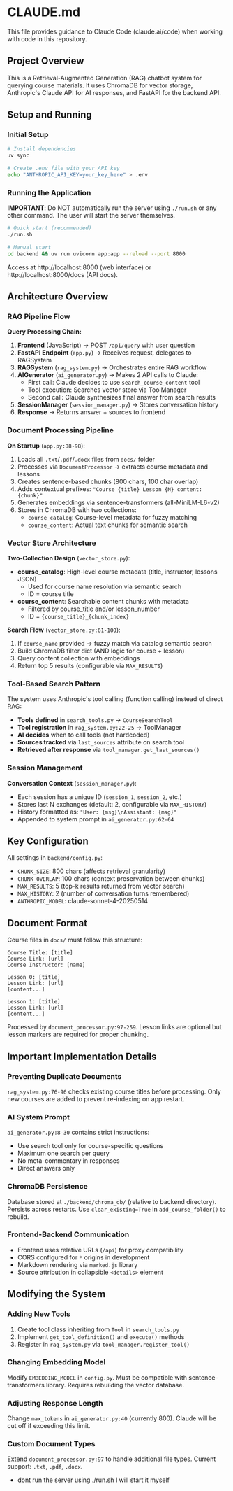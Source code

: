 # CLAUDE.md

This file provides guidance to Claude Code (claude.ai/code) when working with code in this repository.

## Project Overview

This is a Retrieval-Augmented Generation (RAG) chatbot system for querying course materials. It uses ChromaDB for vector storage, Anthropic's Claude API for AI responses, and FastAPI for the backend API.

## Setup and Running

### Initial Setup
```bash
# Install dependencies
uv sync

# Create .env file with your API key
echo "ANTHROPIC_API_KEY=your_key_here" > .env
```

### Running the Application

**IMPORTANT**: Do NOT automatically run the server using `./run.sh` or any other command. The user will start the server themselves.

```bash
# Quick start (recommended)
./run.sh

# Manual start
cd backend && uv run uvicorn app:app --reload --port 8000
```

Access at http://localhost:8000 (web interface) or http://localhost:8000/docs (API docs).

## Architecture Overview

### RAG Pipeline Flow

**Query Processing Chain:**
1. **Frontend** (JavaScript) → POST `/api/query` with user question
2. **FastAPI Endpoint** (`app.py`) → Receives request, delegates to RAGSystem
3. **RAGSystem** (`rag_system.py`) → Orchestrates entire RAG workflow
4. **AIGenerator** (`ai_generator.py`) → Makes 2 API calls to Claude:
   - First call: Claude decides to use `search_course_content` tool
   - Tool execution: Searches vector store via ToolManager
   - Second call: Claude synthesizes final answer from search results
5. **SessionManager** (`session_manager.py`) → Stores conversation history
6. **Response** → Returns answer + sources to frontend

### Document Processing Pipeline

**On Startup** (`app.py:88-98`):
1. Loads all `.txt`/`.pdf`/`.docx` files from `docs/` folder
2. Processes via `DocumentProcessor` → extracts course metadata and lessons
3. Creates sentence-based chunks (800 chars, 100 char overlap)
4. Adds contextual prefixes: `"Course {title} Lesson {N} content: {chunk}"`
5. Generates embeddings via sentence-transformers (all-MiniLM-L6-v2)
6. Stores in ChromaDB with two collections:
   - `course_catalog`: Course-level metadata for fuzzy matching
   - `course_content`: Actual text chunks for semantic search

### Vector Store Architecture

**Two-Collection Design** (`vector_store.py`):
- **course_catalog**: High-level course metadata (title, instructor, lessons JSON)
  - Used for course name resolution via semantic search
  - ID = course title
- **course_content**: Searchable content chunks with metadata
  - Filtered by course_title and/or lesson_number
  - ID = `{course_title}_{chunk_index}`

**Search Flow** (`vector_store.py:61-100`):
1. If `course_name` provided → fuzzy match via catalog semantic search
2. Build ChromaDB filter dict (AND logic for course + lesson)
3. Query content collection with embeddings
4. Return top 5 results (configurable via `MAX_RESULTS`)

### Tool-Based Search Pattern

The system uses Anthropic's tool calling (function calling) instead of direct RAG:
- **Tools defined** in `search_tools.py` → `CourseSearchTool`
- **Tool registration** in `rag_system.py:22-25` → ToolManager
- **AI decides** when to call tools (not hardcoded)
- **Sources tracked** via `last_sources` attribute on search tool
- **Retrieved after response** via `tool_manager.get_last_sources()`

### Session Management

**Conversation Context** (`session_manager.py`):
- Each session has a unique ID (`session_1`, `session_2`, etc.)
- Stores last N exchanges (default: 2, configurable via `MAX_HISTORY`)
- History formatted as: `"User: {msg}\nAssistant: {msg}"`
- Appended to system prompt in `ai_generator.py:62-64`

## Key Configuration

All settings in `backend/config.py`:
- `CHUNK_SIZE`: 800 chars (affects retrieval granularity)
- `CHUNK_OVERLAP`: 100 chars (context preservation between chunks)
- `MAX_RESULTS`: 5 (top-k results returned from vector search)
- `MAX_HISTORY`: 2 (number of conversation turns remembered)
- `ANTHROPIC_MODEL`: claude-sonnet-4-20250514

## Document Format

Course files in `docs/` must follow this structure:
```
Course Title: [title]
Course Link: [url]
Course Instructor: [name]

Lesson 0: [title]
Lesson Link: [url]
[content...]

Lesson 1: [title]
Lesson Link: [url]
[content...]
```

Processed by `document_processor.py:97-259`. Lesson links are optional but lesson markers are required for proper chunking.

## Important Implementation Details

### Preventing Duplicate Documents
`rag_system.py:76-96` checks existing course titles before processing. Only new courses are added to prevent re-indexing on app restart.

### AI System Prompt
`ai_generator.py:8-30` contains strict instructions:
- Use search tool only for course-specific questions
- Maximum one search per query
- No meta-commentary in responses
- Direct answers only

### ChromaDB Persistence
Database stored at `./backend/chroma_db/` (relative to backend directory). Persists across restarts. Use `clear_existing=True` in `add_course_folder()` to rebuild.

### Frontend-Backend Communication
- Frontend uses relative URLs (`/api`) for proxy compatibility
- CORS configured for `*` origins in development
- Markdown rendering via `marked.js` library
- Source attribution in collapsible `<details>` element

## Modifying the System

### Adding New Tools
1. Create tool class inheriting from `Tool` in `search_tools.py`
2. Implement `get_tool_definition()` and `execute()` methods
3. Register in `rag_system.py` via `tool_manager.register_tool()`

### Changing Embedding Model
Modify `EMBEDDING_MODEL` in `config.py`. Must be compatible with sentence-transformers library. Requires rebuilding the vector database.

### Adjusting Response Length
Change `max_tokens` in `ai_generator.py:40` (currently 800). Claude will be cut off if exceeding this limit.

### Custom Document Types
Extend `document_processor.py:97` to handle additional file types. Current support: `.txt`, `.pdf`, `.docx`.
- dont run the server using ./run.sh I will start it myself